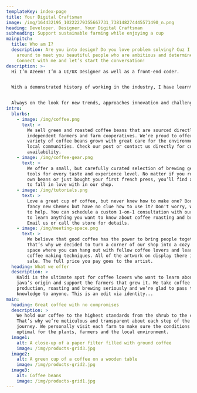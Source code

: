 ```yaml
---
templateKey: index-page
title: Your Digital Craftsman
image: /img/164432195_10222279355667731_738148274445571490_n.png
heading: Developer. Designer. Your Digital Craftsman
subheading: Support sustainable farming while enjoying a cup
mainpitch:
  title: Who am I?
  description: Are you into design? Do you love problem solving? Cuz I’m always
    around to meet you beautiful people who are ambitious and determined!
    Connect with me and let’s start the conversation!
description: >-
  Hi I’m Azeem! I’m a UI/UX Designer as well as a front-end coder. 


  With a demonstrated history of working in the industry, I have learnt to combine both the tasks and perform them to my utmost ability to deliver captivating, stunning web experiences. Simply put, I make the web look awesome!


  Always on the look for new trends, approaches innovation and challenges in the tech industry especially user interface design, user experience design and product design.   A lifelong learner and problem solver, I like building solutions that bring real social impact.   Currently, I’m a UI/UX Designer and Developer at WooNinjas, a cute remote-based agency that develops and delivers WordPress products and services.
intro:
  blurbs:
    - image: /img/coffee.png
      text: >
        We sell green and roasted coffee beans that are sourced directly from
        independent farmers and farm cooperatives. We’re proud to offer a
        variety of coffee beans grown with great care for the environment and
        local communities. Check our post or contact us directly for current
        availability.
    - image: /img/coffee-gear.png
      text: >
        We offer a small, but carefully curated selection of brewing gear and
        tools for every taste and experience level. No matter if you roast your
        own beans or just bought your first french press, you’ll find a gadget
        to fall in love with in our shop.
    - image: /img/tutorials.png
      text: >
        Love a great cup of coffee, but never knew how to make one? Bought a
        fancy new Chemex but have no clue how to use it? Don't worry, we’re here
        to help. You can schedule a custom 1-on-1 consultation with our baristas
        to learn anything you want to know about coffee roasting and brewing.
        Email us or call the store for details.
    - image: /img/meeting-space.png
      text: >
        We believe that good coffee has the power to bring people together.
        That’s why we decided to turn a corner of our shop into a cozy meeting
        space where you can hang out with fellow coffee lovers and learn about
        coffee making techniques. All of the artwork on display there is for
        sale. The full price you pay goes to the artist.
  heading: What we offer
  description: >
    Kaldi is the ultimate spot for coffee lovers who want to learn about their
    java’s origin and support the farmers that grew it. We take coffee
    production, roasting and brewing seriously and we’re glad to pass that
    knowledge to anyone. This is an edit via identity...
main:
  heading: Great coffee with no compromises
  description: >
    We hold our coffee to the highest standards from the shrub to the cup.
    That’s why we’re meticulous and transparent about each step of the coffee’s
    journey. We personally visit each farm to make sure the conditions are
    optimal for the plants, farmers and the local environment.
  image1:
    alt: A close-up of a paper filter filled with ground coffee
    image: /img/products-grid3.jpg
  image2:
    alt: A green cup of a coffee on a wooden table
    image: /img/products-grid2.jpg
  image3:
    alt: Coffee beans
    image: /img/products-grid1.jpg
---
```

